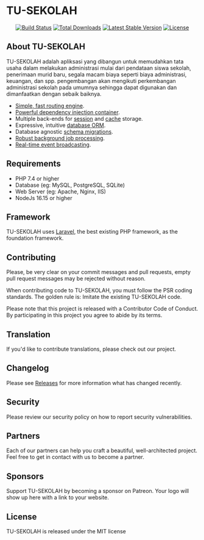 # TU-SEKOLAH

<p align="center">
<a href="https://travis-ci.org/laravel/framework"><img src="https://travis-ci.org/laravel/framework.svg" alt="Build Status"></a>
<a href="https://packagist.org/packages/laravel/framework"><img src="https://img.shields.io/packagist/dt/laravel/framework" alt="Total Downloads"></a>
<a href="https://packagist.org/packages/laravel/framework"><img src="https://img.shields.io/packagist/v/laravel/framework" alt="Latest Stable Version"></a>
<a href="https://packagist.org/packages/laravel/framework"><img src="https://img.shields.io/packagist/l/laravel/framework" alt="License"></a>
</p>

## About TU-SEKOLAH

TU-SEKOLAH adalah apliksasi yang dibangun untuk memudahkan tata usaha dalam melakukan administrasi mulai dari pendataan siswa sekolah, penerimaan murid baru, segala macam biaya seperti biaya administrasi, keuangan, dan spp. pengembangan akan mengikuti perkembangan administrasi sekolah pada umumnya sehingga dapat digunakan dan dimanfaatkan dengan sebaik baiknya.

-   [Simple, fast routing engine](https://laravel.com/docs/routing).
-   [Powerful dependency injection container](https://laravel.com/docs/container).
-   Multiple back-ends for [session](https://laravel.com/docs/session) and [cache](https://laravel.com/docs/cache) storage.
-   Expressive, intuitive [database ORM](https://laravel.com/docs/eloquent).
-   Database agnostic [schema migrations](https://laravel.com/docs/migrations).
-   [Robust background job processing](https://laravel.com/docs/queues).
-   [Real-time event broadcasting](https://laravel.com/docs/broadcasting).

## Requirements

-   PHP 7.4 or higher
-   Database (eg: MySQL, PostgreSQL, SQLite)
-   Web Server (eg: Apache, Nginx, IIS)
-   NodeJs 16.15 or higher

## Framework

TU-SEKOLAH uses [Laravel](http://laravel.com), the best existing PHP framework, as the foundation framework.

## Contributing

Please, be very clear on your commit messages and pull requests, empty pull request messages may be rejected without reason.

When contributing code to TU-SEKOLAH, you must follow the PSR coding standards. The golden rule is: Imitate the existing TU-SEKOLAH code.

Please note that this project is released with a Contributor Code of Conduct. By participating in this project you agree to abide by its terms.

## Translation

If you'd like to contribute translations, please check out our project.

## Changelog

Please see [Releases](../../releases) for more information what has changed recently.

## Security

Please review our security policy on how to report security vulnerabilities.

## Partners

Each of our partners can help you craft a beautiful, well-architected project. Feel free to get in contact with us to become a partner.

## Sponsors

Support TU-SEKOLAH by becoming a sponsor on Patreon. Your logo will show up here with a link to your website.

## License

TU-SEKOLAH is released under the MIT license
